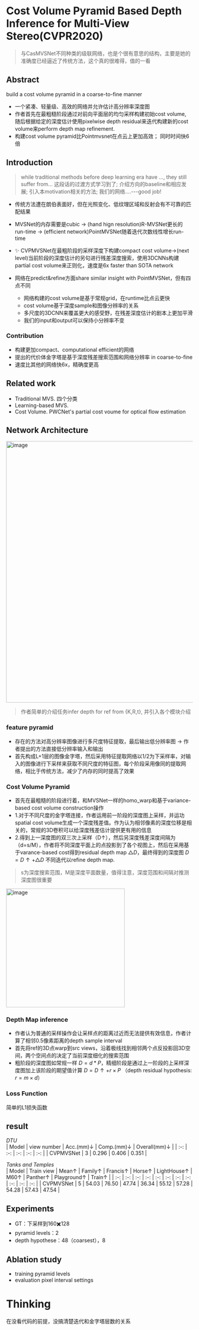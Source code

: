 # Cost Volume Pyramid Based Depth Inference for Multi-View Stereo(CVPR2020)

> 与CasMVSNet不同种类的级联网络，也是个很有意思的结构，主要是她的准确度已经逼近了传统方法，这个真的很难得，值的一看

## Abstract
build a cost volume pyramid  in a coarse-to-fine manner

- 一个紧凑、轻量级、高效的网络并允许估计高分辨率深度图
- 作者首先在最粗糙阶段通过对前向平面层的均匀采样构建初始cost volume, 随后根据给定的深度估计使用pixelwise depth residual来迭代构建新的cost volume来perform depth map refinement.
- 构建cost volume pyramid比Pointmvsnet在点云上更加高效； 同时时间快6倍

## Introduction
> while traditional methods before deep learning era have ..., they still suffer from... 这段话的过渡方式学习到了; 介绍方向的baseline和相应发展; 引入本motivation相关的方法; 我们的网络....---good job!

- 传统方法遭在朗伯表面好，但在光照变化、低纹理区域和反射会有不可靠的匹配结果
- MVSNet的内存需要是cubic $\to$ (hand hign resolution)R-MVSNet更长的run-time $\to$ (efficient network)PointMVSNet随着迭代次数线性增长run-time


- :sparkles: CVPMVSNet在最粗阶段的采样深度下构建compact cost volume->(next level)当前阶段的深度估计的另句进行残差深度搜索，使用3DCNNs构建partial cost volume来正则化，速度是6x faster than SOTA network
- 网络在predict&refine方面share similar insight with PointMVSNet，但有四点不同
  - 网络构建的cost volume是基于常规grid，在runtime比点云更快
  - cost volume基于深度sample和图像分辨率的关系
  - 多尺度的3DCNN来覆盖更大的感受野，在残差深度估计的剧本上更加平滑
  - 我们的input和output可以保持小分辨率不变

### Contribution
- 构建更加compact、computational efficient的网络
- 提出的代价体金字塔是基于深度残差搜索范围和网络分辨率 in coarse-to-fine
- 速度比其他的网络快6x，精确度更高

## Related work

- Traditional MVS. 四个分类
- Learning-based MVS. 
- Cost Volume.  PWCNet's partial cost voume for optical flow estimation


## Network Architecture

<img width="704" alt="image" src="https://github.com/elleryw0518/MVS/assets/101634608/fb8fdfba-037a-431c-8250-cecc6c209001">

> 作者简单的介绍任务infer depth for ref from {K,R,t}, 并引入各个模块介绍

### feature pyramid

- 存在的方法对高分辨率图像进行多尺度特征提取，最后输出低分辨率图 $\to$ 作者提出的方法直接低分辨率输入和输出
- 首先构成L+1层的图像金字塔，然后采用特征提取网络以1/2为下采样率，对输入的图像进行下采样来获取不同尺度的特征图，每个阶段采用像同的提取网络，相比于传统方法，减少了内存的同时提高了效果

### Cost Volume Pyramid

- 首先在最粗糙的阶段进行着，和MVSNet一样的homo_warp和基于variance-based cost volume construction操作
- 1.对于不同尺度的金字塔连接，作者运用前一阶段的深度图上采样，并运功spatial cost volume生成一个深度残差值。作为认为相邻像素的深度位移是相关的，常规的3D卷积可以给深度残差估计提供更有用的信息
- 2.得到上一深度图的双三次上采样（D↑），然后另深度残差深度间隔为（d=s/M），作者将不同深度平面上的点投影到了各个视图上，然后在采用基于varance-based cost得到residual depth map $\triangle D$，最终得到的深度图 $D=D↑ + \triangle D$ 不同迭代以refine depth map.
> s为深度搜索范围，M是深度平面数量，值得注意，深度范围和间隔对推测深度图很重要

<img width="320" alt="image" src="https://github.com/elleryw0518/MVS/assets/101634608/b965bbd2-80b0-4a1f-a5e2-da5e9305e04c">

### Depth Map inference

- 作者认为普通的采样操作会让采样点的距离过近而无法提供有效信息，作者计算了相邻0.5像素距离的depth sample interval
- 首先将ref的3D点warp到src views，沿着极线找到相邻两个点反投影回3D空间，两个空间点的决定了当前深度细化的搜索范围
- 粗阶段的深度图如常规一样 $D=d*P$，精细阶段是通过上一阶段的上采样深度图加上该阶段的期望值计算 $D=D↑ + r\times P$ （depth residual hypothesis: $r=m\times d$）

### Loss Function
简单的L1损失函数

## result
 
*DTU*  
| Model | view number | Acc.(mm)↓ | Comp.(mm)↓ | Overall(mm)↓ | 
| :-: | :-: | :-: | :-: | :-: |
| CVPMVSNet | 3 | 0.296 | 0.406 | 0.351 |

*Tanks and Temples*  
| Model | Train view | Mean↑ | Family↑ | Francis↑ | Horse↑ | LightHouse↑ | M60↑ | Panther↑ | Playground↑ | Train↑ |
| :-: | :-: | :-: | :-: | :-: | :-: | :-: | :-: | :-: | :-: | :-: |
| CVPMVSNet | 5 | 54.03 | 76.50 | 47.74 | 36.34 | 55.12 | 57.28 | 54.28 | 57.43 | 47.54 |

## Experiments

- GT：下采样到160✖️128
- pyramid levels：2
- depth hypothese：48（coarsest），8

## Ablation study
- training pyramid levels
- evaluation pixel interval settings

# Thinking
在没看代码的前提，没搞清楚迭代和金字塔层数的关系
